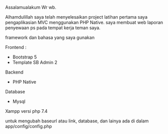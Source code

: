 Assalamualakum Wr wb.

Alhamdulillah saya telah menyelesaikan project latihan pertama saya pengaplikasian MVC menggunakan PHP Native. saya membuat web laporan penyewaan ps pada tempat kerja teman saya.

framework dan bahasa yang saya gunakan

Frontend :
- Bootstrap 5
- Template SB Admin 2

Backend
- PHP Native

Database
- Mysql

Xampp versi php 7.4

untuk mengubah baseurl atau link, database, dan lainya ada di dalam app/config/config.php
